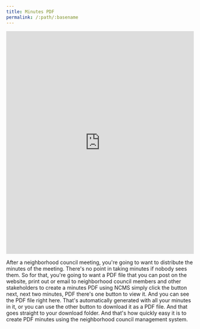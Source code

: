 ```yaml
---
title: Minutes PDF
permalink: /:path/:basename
---
```


<div style="position: relative; padding-bottom: 118.68131868131869%; height: 0;"><iframe src="https://www.loom.com/embed/709a0cef0edf48dd861456da389a75f7" frameborder="0" webkitallowfullscreen mozallowfullscreen allowfullscreen style="position: absolute; top: 0; left: 0; width: 100%; height: 100%;"></iframe></div>

After a neighborhood council meeting, you're going to want to distribute the minutes of the meeting. There's no point in taking minutes if nobody sees them.
So for that, you're going to want a PDF file that you can post on the website, print out or email to neighborhood council members and other stakeholders to create a minutes PDF using NCMS simply click the button next, next two minutes, PDF there's one button to view it.
And you can see the PDF file right here. That's automatically generated with all your minutes in it, or you can use the other button to download it as a PDF file.
And that goes straight to your download folder. And that's how quickly easy it is to create PDF minutes using the neighborhood council management system.
